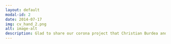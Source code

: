 ```yaml
---
layout: default
modal-id: 2
date: 2014-07-17
img: cv_hand_2.png
alt: image-alt
description: Glad to share our corona project that Christian Burdea and I developed during the lockdown in Germany. Our goal was to learn more about Computer Vision because we were both fascinated by this technology, but only had a vague idea about its implementation. Using openCV and various mathematic libraries, we developed a tool that is able to measure a hand simply by using a coin as a reference. We realized that poor lighting and a noisy background inhibits precise results. Nevertheless, our code is able to provide measurements with a usual deviation of approximately +-3mm.
---
```

